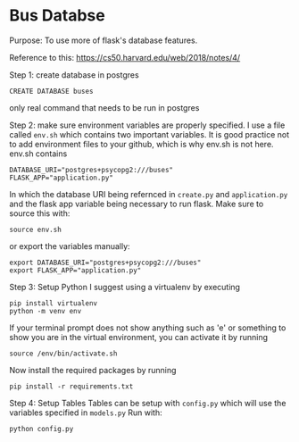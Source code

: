 # Bus Databse

Purpose: To use more of flask's database features. 

Reference to this: https://cs50.harvard.edu/web/2018/notes/4/


Step 1: create database in postgres
```
CREATE DATABASE buses
```
only real command that needs to be run in postgres

Step 2: make sure environment variables are properly specified. I use a file called ```env.sh``` which contains two important variables. It is good practice not to add environment files to your github, which is why env.sh is not here. env.sh contains
```
DATABASE_URI="postgres+psycopg2:///buses"
FLASK_APP="application.py"
```
In which the database URI being refernced in ```create.py``` and ```application.py``` and the flask app variable being necessary to run flask. 
Make sure to source this with:
```
source env.sh
```
or export the variables manually:
```
export DATABASE_URI="postgres+psycopg2:///buses"
export FLASK_APP="application.py"
```

Step 3: Setup Python
I suggest using a virtualenv by executing
```
pip install virtualenv
python -m venv env
```
If your terminal prompt does not show anything such as 'e' or something to show you are in the virtual environment, you can activate it by running
```
source /env/bin/activate.sh
```
Now install the required packages by running
```
pip install -r requirements.txt
```

Step 4: Setup Tables
Tables can be setup with ```config.py``` which will use the variables specified in ```models.py```
Run with:
```
python config.py
```

